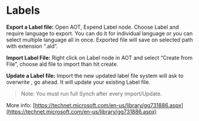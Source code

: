 # Labels #

**Export a Label file:**
Open AOT, Expend Label node. Choose Label and require language to export. You can do it for individual language or you can select multiple language all in once.
Exported file will save on selected path with extension “.ald”.

**Import Label File:**
Right click on Label node in AOT and select “Create from File”, choose ald file to import than hit create.

**Update a Label file:**
Import the new updated label file system will ask to overwrite , go ahead. It will update your existing Label file.

> Note: You must run full Synch after every import/Update.


More info: [https://technet.microsoft.com/en-us/library/gg731886.aspx](https://technet.microsoft.com/en-us/library/gg731886.aspx)